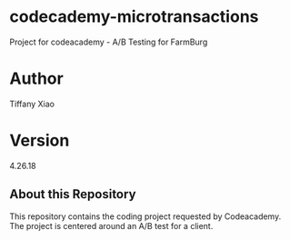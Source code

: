 # codecademy-microtransactions
Project for codeacademy - A/B Testing for FarmBurg

# Author 
Tiffany Xiao

# Version
4.26.18

## About this Repository
This repository contains the coding project requested by Codeacademy. The project is centered around an A/B test for a client. 
